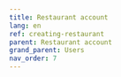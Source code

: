 ```yaml
---
title: Restaurant account
lang: en
ref: creating-restaurant
parent: Restaurant account
grand_parent: Users
nav_order: 7
---
```

